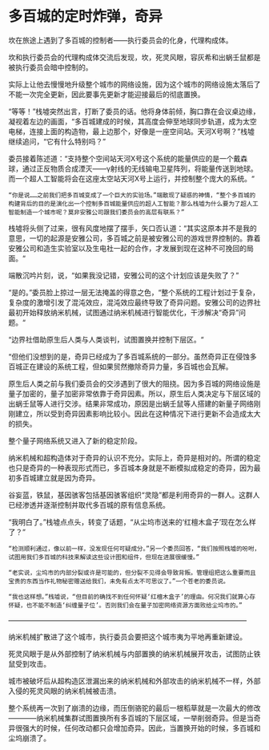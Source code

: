 # 多百城的定时炸弹，奇异

坎在旅途上遇到了多百城的控制者——执行委员会的化身，代理构成体。

坎和执行委员会的代理构成体交流后发现，坎，死灵风眼，容灰希和出蜗壬鼠都是被执行委员会暗中控制的。

实际上让他去慢慢地升级整个城市的网络设施，因为这个城市的网络设施太落后了不能一次完全更新，因此要事先更新才能迎接最后的彻底置换。‌



“等等！”栈墟突然出言，打断了委员的话。他将身体前倾，胸口靠在会议桌边缘，凝视着左边的画面，“多百城建成的时候，其高度会伸至地球同步轨道，成为太空电梯，连接上面的构造物，最上边那个，好像是一座空间站。天河X号啊？”栈墟继续追问，“它有什么特别吗？”



委员接着陈述道：“支持整个空间站天河X号这个系统的能量供应的是一个戴森球，通过正反物质合成湮灭——γ射线的无线输电卫星阵列，将能量传送到地球。而一个超人工智能将会在这座太空站天河X号上运行，并控制整个庞大的系统。“

  


    “你是说……之前我们把多百城变成了一个巨大的实验场。”端散现了疑惑的神情，“整个多百城的构建背后的目的是演化出一个控制多百城能量供应的超人工智能？那么栈墟为什么要为了超人工智能制造一个城市呢？莫非安雅公司跟我们委员会的高层有联系？”

栈墟将头侧了过来，很有风度地摆了摆手，矢口否认道：“其实这原本并不是我的意思，一切的起源是安雅公司，多百城之前是被安雅公司的游戏世界控制的。靠着安雅公司和造生实验室以及生电社一起的合作，才发展到现在这种不可挽回的局面。“

端散沉吟片刻，说，“如果我没记错，安雅公司的这个计划应该是失败了？”

“是的。”委员脸上掠过一层无法掩盖的得意之色，“整个系统的工程计划过于复杂，复杂度的激增引发了混沌效应，混沌效应最终导致了奇异问题。安雅公司的边界社最初开始释放纳米机械，试图通过纳米机械进行智能优化，干涉解决“奇异”问题。“

“边界社借助原生后人类与人类谈判，试图置换并控制下层区。“

“但他们没想到的是，奇异已经成为了多百城系统的一部分。虽然奇异正在侵蚀多百城正在建设的系统工程，但如果贸然撤除奇异力量，多百城也会瓦解。

原生后人类之前与我们委员会的交涉遇到了很大的阻挠。因为多百城的网络设施是量子加密的，量子加密非常依靠于奇异因素。所以，原生后人类决定与下层区域的出蜗壬鼠等人进行交涉。结果非常成功，原因是出蜗壬鼠等人搭建的新量子网络刚刚建立，所以受到奇异因素影响比较小。因此在这种情况下进行更新不会造成太大的损失。

整个量子网络系统又进入了新的稳定阶段。

纳米机械和超构造体对于奇异的认识不充分。实际上，奇异是相对的。所谓的稳定也只是奇异的一种表现形式而已，多百城本身就是不断模拟成稳定的奇异，因为最初多百城建立就是因为奇异。‌

谷妄蓝，铁鼠，基因骇客包括基因骇客组织“灵隐”都是利用奇异的一群人。这群人已经渗透并逐渐控制并取代多百城的原有信息系统。  


“我明白了。”栈墟点点头，转变了话题，“从尘坞市送来的‘红檀木盒子’现在怎么样了？”

    “检测顺利通过，像以前一样，没发现任何可疑成分。”另一个委员回答，“我们按照栈墟的吩咐，试图用我们多百城的科技来解读这些设计图和组件，但现在进展很缓慢。”

    “老实说，尘坞市的内部分裂或许是可能的，但分裂不见得会导致背叛。管理组把这么重要而且宝贵的东西当作礼物秘密赠送给我们，未免有点太不可思议了。”一个苍老的委员说。

    “我也这样想。”栈墟说，“但目前的确找不到任何怀疑‘红檀木盒子’的理由。何况我们就算心存怀疑，也不能不制造‘纠缠量子位’。否则我们会在量子加密网络资源方面败给尘坞市的。”

——————————————————————————————————

纳米机械扩散进了这个城市，执行委员会要把这个城市夷为平地再重新建设。

‌死灵风眼于是从外部控制了纳米机械与内部置换的纳米机械展开攻击，试图防止铁鼠受到攻击。‌

城市被破坏后从超构造区泄漏出来的纳米机械和外部攻击的纳米机械不一样，外部入侵的死灵风眼的纳米机械被击溃。

整个系统再一次到了崩溃的边缘，而压倒骆驼的最后一根稻草就是一次最大的修改————纳米机械集群试图置换所有多百城的下层区域，一举削弱奇异。但是当奇异很强大的时候，任何改动都只会增加奇异。因此，当置换开始的时候，多百城和尘坞崩溃了。

